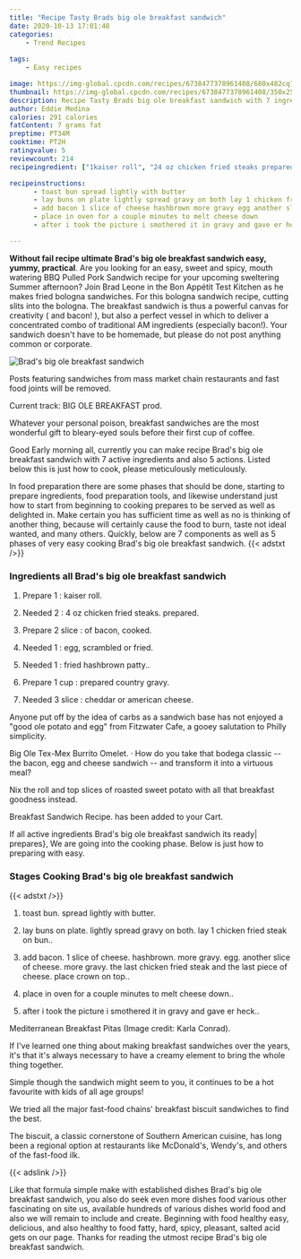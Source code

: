 ```yaml
---
title: "Recipe Tasty Brads big ole breakfast sandwich"
date: 2020-10-13 17:01:48
categories:
    - Trend Recipes
    
tags:
    - Easy recipes

image: https://img-global.cpcdn.com/recipes/6738477378961408/680x482cq70/brads-big-ole-breakfast-sandwich-recipe-main-photo.jpg
thumbnail: https://img-global.cpcdn.com/recipes/6738477378961408/350x250cq70/brads-big-ole-breakfast-sandwich-recipe-main-photo.jpg
description: Recipe Tasty Brads big ole breakfast sandwich with 7 ingredients and 5 stages of easy cooking.
author: Eddie Medina
calories: 291 calories
fatContent: 7 grams fat
preptime: PT34M
cooktime: PT2H
ratingvalue: 5
reviewcount: 214
recipeingredient: ["1kaiser roll", "24 oz chicken fried steaks prepared", "2 sliceof bacon cooked", "1egg scrambled or fried", "1fried hashbrown patty", "1 cupprepared country gravy", "3 slicecheddar or american cheese"]

recipeinstructions: 
      - toast bun spread lightly with butter 
      - lay buns on plate lightly spread gravy on both lay 1 chicken fried steak on bun 
      - add bacon 1 slice of cheese hashbrown more gravy egg another slice of cheese more gravy the last chicken fried steak and the last piece of cheese place crown on top 
      - place in oven for a couple minutes to melt cheese down 
      - after i took the picture i smothered it in gravy and gave er heck

---
```




**Without fail recipe ultimate Brad&#39;s big ole breakfast sandwich easy, yummy, practical**. Are you looking for an easy, sweet and spicy, mouth watering BBQ Pulled Pork Sandwich recipe for your upcoming sweltering Summer afternoon? Join Brad Leone in the Bon Appétit Test Kitchen as he makes fried bologna sandwiches. For this bologna sandwich recipe, cutting slits into the bologna. The breakfast sandwich is thus a powerful canvas for creativity ( and bacon! ), but also a perfect vessel in which to deliver a concentrated combo of traditional AM ingredients (especially bacon!). Your sandwich doesn&#39;t have to be homemade, but please do not post anything common or corporate.


![Brad&#39;s big ole breakfast sandwich](https://img-global.cpcdn.com/recipes/6738477378961408/680x482cq70/brads-big-ole-breakfast-sandwich-recipe-main-photo.jpg "Brad&#39;s big ole breakfast sandwich")



Posts featuring sandwiches from mass market chain restaurants and fast food joints will be removed.

Current track: BIG OLE BREAKFAST prod.

Whatever your personal poison, breakfast sandwiches are the most wonderful gift to bleary-eyed souls before their first cup of coffee.


Good Early morning all, currently you can make recipe Brad&#39;s big ole breakfast sandwich with 7 active ingredients and also 5 actions. Listed below this is just how to cook, please meticulously meticulously.

In food preparation there are some phases that should be done, starting to prepare ingredients, food preparation tools, and likewise understand just how to start from beginning to cooking prepares to be served as well as delighted in. Make certain you has sufficient time as well as no is thinking of another thing, because will certainly cause the food to burn, taste not ideal wanted, and many others. Quickly, below are 7 components as well as 5 phases of very easy cooking Brad&#39;s big ole breakfast sandwich.
{{< adstxt />}}

### Ingredients all Brad&#39;s big ole breakfast sandwich


1. Prepare 1 : kaiser roll.

1. Needed 2 : 4 oz chicken fried steaks. prepared.

1. Prepare 2 slice : of bacon, cooked.

1. Needed 1 : egg, scrambled or fried.

1. Needed 1 : fried hashbrown patty..

1. Prepare 1 cup : prepared country gravy.

1. Needed 3 slice : cheddar or american cheese.


Anyone put off by the idea of carbs as a sandwich base has not enjoyed a &#34;good ole potato and egg&#34; from Fitzwater Cafe, a gooey salutation to Philly simplicity.

Big Ole Tex-Mex Burrito Omelet. · How do you take that bodega classic -- the bacon, egg and cheese sandwich -- and transform it into a virtuous meal?

Nix the roll and top slices of roasted sweet potato with all that breakfast goodness instead.

Breakfast Sandwich Recipe. has been added to your Cart.


If all active ingredients Brad&#39;s big ole breakfast sandwich its ready| prepares}, We are going into the cooking phase. Below is just how to preparing with easy.

### Stages Cooking Brad&#39;s big ole breakfast sandwich

{{< adstxt />}}


1. toast bun. spread lightly with butter.



1. lay buns on plate. lightly spread gravy on both. lay 1 chicken fried steak on bun..



1. add bacon. 1 slice of cheese. hashbrown. more gravy. egg. another slice of cheese. more gravy. the last chicken fried steak and the last piece of cheese. place crown on top..



1. place in oven for a couple minutes to melt cheese down..



1. after i took the picture i smothered it in gravy and gave er heck..




Mediterranean Breakfast Pitas (Image credit: Karla Conrad).

If I&#39;ve learned one thing about making breakfast sandwiches over the years, it&#39;s that it&#39;s always necessary to have a creamy element to bring the whole thing together.

Simple though the sandwich might seem to you, it continues to be a hot favourite with kids of all age groups!

We tried all the major fast-food chains&#39; breakfast biscuit sandwiches to find the best.

The biscuit, a classic cornerstone of Southern American cuisine, has long been a regional option at restaurants like McDonald&#39;s, Wendy&#39;s, and others of the fast-food ilk.


{{< adslink />}}

Like that formula simple make with established dishes Brad&#39;s big ole breakfast sandwich, you also do seek even more dishes food various other fascinating on site us, available hundreds of various dishes world food and also we will remain to include and create. Beginning with food healthy easy, delicious, and also healthy to food fatty, hard, spicy, pleasant, salted acid gets on our page. Thanks for reading the utmost recipe Brad&#39;s big ole breakfast sandwich.
